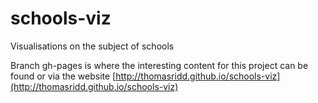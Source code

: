 schools-viz
===========

Visualisations on the subject of schools

Branch gh-pages is where the interesting content for this project can be found or via the website [http://thomasridd.github.io/schools-viz](http://thomasridd.github.io/schools-viz)

